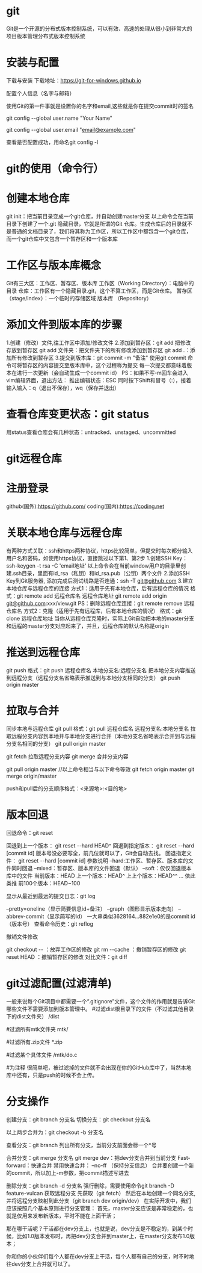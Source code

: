 # git
Git是一个开源的分布式版本控制系统，可以有效、高速的处理从很小到非常大的项目版本管理分布式版本控制系统

# 安装与配置

下载与安装
下载地址：https://git-for-windows.github.io

配置个人信息（名字与邮箱）

使用Git的第一件事就是设置你的名字和email,这些就是你在提交commit时的签名

git config --global user.name "Your Name"

git config --global user.email "email@example.com"

查看是否配置成功，用命名git config -l

# git的使用（命令行）
# 创建本地仓库
git init：把当前目录变成一个git仓库，并自动创建master分支
以上命令会在当前目录下创建了一个.git 隐藏目录，它就是所谓的Git 仓库。生成仓库后的目录就不是普通的文档目录了，我们将其称为工作区，所以工作区中都包含一个git仓库，而一个git仓库中又包含一个暂存区和一个版本库

# 工作区与版本库概念
Git有三大区：工作区、暂存区、版本库
工作区（Working Directory）：电脑中的目录
仓库：工作区有一个隐藏目录.git，这个不算工作区，而是Git仓库。
暂存区（stage/index）：一个临时的存储区域
版本库 （Repository）

# 添加文件到版本库的步骤
1.创建（修改）文件,往工作区中添加/修改文件
2.添加到暂存区：git add <file>
  把修改存放到暂存区
  git add 文件夹：把文件夹下的所有修改添加到暂存区
  git add .：添加所有修改到暂存区
3.提交到版本库：git commit -m "备注"
  使用git commit 命令可将暂存区的内容提交至版本库中，这个过程称为提交
  每一次提交都意味着版本在进行一次更新（会自动生成一个commit id）
  PS：如果不写-m回车会进入vim编辑界面，退出方法：
  推出编辑状态：ESC
  同时按下Shift和冒号（:），接着输入输入：q（退出不保存），wq（保存并退出）
    
# 查看仓库变更状态：git status
用status查看仓库会有几种状态：untracked、unstaged、uncommitted 


# git远程仓库

# 注册登录
github(国外):https://github.com/
coding(国内):https://coding.net

# 关联本地仓库与远程仓库
有两种方式关联：ssh和https两种协议，https比较简单，但提交时每次都分输入用户名和密码，如使用https协议，直接跳过以下第1、第2步
1.创建SSH Key：ssh-keygen -t rsa -C 'email地址'
  以上命令会在当前window用户的目录里创建.ssh目录，里面有id_rsa（私钥）和id_rsa.pub（公钥）两个文件
2.添加SSH Key到Git服务器, 添加完成后测试线路是否连通：ssh -T git@github.com
3.建立本地仓库与远程仓库的连接
  方式1：适用于先有本地仓库，后有远程仓库的情况
       格式：git remote add 远程仓库名 远程仓库地址 git remote add origin git@github.com:xxx/view.git
        PS：删除远程仓库连接：git remote remove 远程仓库名
  方式2：克隆（适用于先有远程库，后有本地仓库的情况）
        格式：git clone 远程仓库地址
        当你从远程仓库克隆时，实际上Git自动把本地的master分支和远程的master分支对应起来了，并且，远程仓库的默认名称是origin
  
# 推送到远程仓库
git push
格式：git push 远程仓库名 本地分支名:远程分支名
把本地分支内容推送到远程分支（远程分支名省略表示推送到与本地分支相同的分支）
git push origin master

# 拉取与合并
同步本地与远程仓库
git pull
格式：git pull 远程仓库名 远程分支名:本地分支名
拉取远程分支内容到本地并与本地分支进行合并（本地分支名省略表示合并到与远程分支名相同的分支）
git pull origin master

git fetch
拉取远程分支内容
git merge
合并分支内容

git pull origin master
//以上命令相当与以下命令等效
git fetch origin master
git merge origin/master

push和pull后的分支顺序格式：<来源地>:<目的地>


# 版本回退
回退命令：git reset

回退到上一个版本： git reset --hard HEAD^
回退到指定版本： git reset --hard [commit id] 版本号没必要写全，前几位就可以了，Git会自动去找。
回退指定文件： git reset --hard [commit id] <file>
参数说明
–hard:工作区、暂存区、版本库的文件同时回退
–mixed：暂存区、版本库的文件回退（默认）
–soft：仅仅回退版本库中的文件
当前版本：HEAD
上一个版本：HEAD^
上上个版本：HEAD^^
… 依此类推
前100个版本：HEAD~100

显示从最近到最远的提交日志：git log

–pretty=oneline（显示简要信息id+备注）
–graph（图形显示版本走向）
–abbrev-commit（显示简写的id）
一大串类似3628164…882e1e0的是commit id（版本号）
查看命令历史：git reflog

撤销文件修改

git checkout -- <file>：放弃工作区的修改
git rm --cache <file>：撤销暂存区的修改
git reset HEAD <file>：撤销暂存区的修改
对比文件：git diff <file>
  
  
# git过滤配置(过滤清单)
一般来说每个Git项目中都需要一个“.gitignore”文件，这个文件的作用就是告诉Git哪些文件不需要添加到版本管理中。
#过滤dist根目录下的文件（不过滤其他目录下的dist文件夹）
/dist 

#过滤所有mtk文件夹
mtk/ 

#过滤所有.zip文件
*.zip 

#过滤某个具体文件
/mtk/do.c 

#为注释
很简单吧，被过滤掉的文件就不会出现在你的GitHub库中了，当然本地库中还有，只是push的时候不会上传。


# 分支操作
创建分支：git branch 分支名
切换分支：git checkout 分支名

以上两步合并为：git checkout -b 分支名

查看分支：git branch
列出所有分支，当前分支前面会标一个*号

合并分支：git merge 分支名
git merge dev：把dev分支合并到当前分支
Fast-forward：快速合并
禁用快速合并： –no-ff （保持分支信息）
合并要创建一个新的commit，所以加上-m参数，把commit描述写进去

删除分支：git branch -d 分支名
强行删除，需要使用命令git branch -D feature-vulcan
获取远程分支
先获取（git fetch）
然后在本地创建一个同名分支,并将远程分支映射到此分支（git branch dev origin/dev）
在实际开发中，我们应该按照几个基本原则进行分支管理：
首先，master分支应该是非常稳定的，也就是仅用来发布新版本，平时不能在上面干活；

那在哪干活呢？干活都在dev分支上，也就是说，dev分支是不稳定的，到某个时候，比如1.0版本发布时，再把dev分支合并到master上，在master分支发布1.0版本；

你和你的小伙伴们每个人都在dev分支上干活，每个人都有自己的分支，时不时地往dev分支上合并就可以了。
